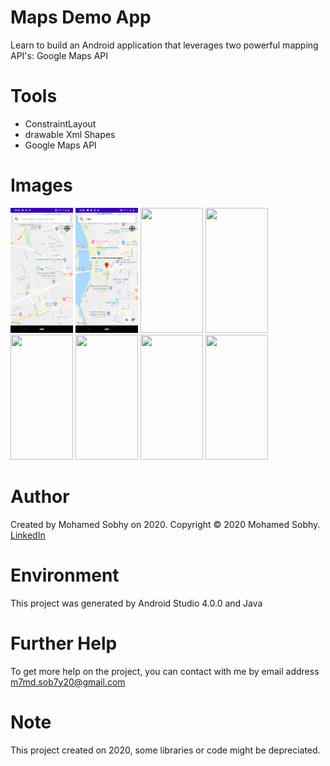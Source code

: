 # Maps Demo App

Learn to build an Android application that leverages two powerful mapping API's: Google Maps API

# Tools

- ConstraintLayout
- drawable Xml Shapes
- Google Maps API

# Images
<img src="images/pic1.png" height="200" width="100">  <img src="images/pic2.png" height="200" width="100">  <img src="images/pic3.png" height="200" width="100">  <img src="images/pic4.png" height="200" width="100">  <img src="images/pic5.png" height="200" width="100">  <img src="images/pic6.png" height="200" width="100">  <img src="images/pic7.png" height="200" width="100">  <img src="images/pic8.png" height="200" width="100">

# Author

Created by Mohamed Sobhy on 2020. Copyright © 2020 Mohamed Sobhy. [LinkedIn](https://www.linkedin.com/in/mohamed-sobhy-040958181/)

# Environment

This project was generated by Android Studio 4.0.0 and Java 

# Further Help

To get more help on the project, you can contact with me by email address m7md.sob7y20@gmail.com

# Note

This project created on 2020, some libraries or code might be depreciated.
